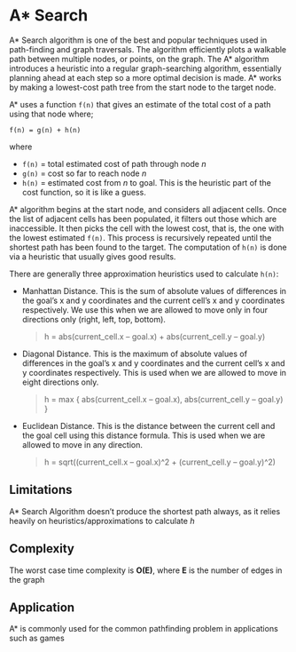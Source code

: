 # A* Search
A* Search algorithm is one of the best and popular techniques used in path-finding and graph traversals.
The algorithm efficiently plots a walkable path between multiple nodes, or points, on the graph.
The A* algorithm introduces a heuristic into a regular graph-searching algorithm, essentially planning ahead at each step so a more optimal decision is made.
A* works by making a lowest-cost path tree from the start node to the target node.

A* uses a function `f(n)` that gives an estimate of the total cost of a path using that node where;

    f(n) = g(n) + h(n)
where

* `f(n)` = total estimated cost of path through node *n*
* `g(n)` = cost so far to reach node *n*
* `h(n)` = estimated cost from *n* to goal. This is the heuristic part of the cost function, so it is like a guess.

A* algorithm begins at the start node, and considers all adjacent cells. Once the list of adjacent
cells has been populated, it filters out those which are inaccessible. It then picks the cell with the
lowest cost, that is, the one with the lowest estimated `f(n)`. This process is recursively repeated
until the shortest path has been found to the target. The computation of `h(n)` is done via a heuristic that usually gives good results.

There are generally three approximation heuristics used to calculate `h(n)`:
* Manhattan Distance. This is the sum of absolute values of differences in the goal’s x and y
coordinates and the current cell’s x and y coordinates respectively. We use this when we are allowed to move only in four directions only
(right, left, top, bottom).
    >h = abs(current_cell.x – goal.x) +
     abs(current_cell.y – goal.y)
* Diagonal Distance. This is the maximum of absolute values of differences in the goal’s x and y coordinates and the
current cell’s x and y coordinates respectively. This is used when we are allowed to move in eight directions only.
    >h = max { abs(current_cell.x – goal.x),
           abs(current_cell.y – goal.y) }
* Euclidean Distance. This is the distance between the current cell and the goal cell using this distance formula.
This is used when we are allowed to move in any direction.
    >h = sqrt((current_cell.x – goal.x)^2 +
            (current_cell.y – goal.y)^2)

## Limitations
A* Search Algorithm doesn’t produce the shortest path always, as it relies heavily on heuristics/approximations to calculate *h*

## Complexity
The worst case time complexity is **O(E)**, where **E** is the number of edges in the graph

## Application
A* is commonly used for the common pathfinding problem in applications such as games

